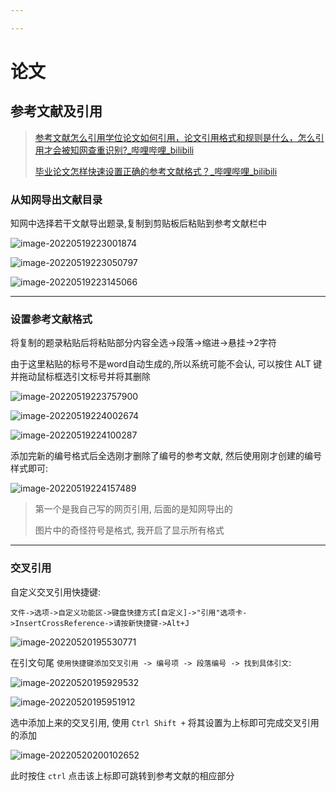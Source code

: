 ```yaml
---

---
```


# 论文

## 参考文献及引用

> [参考文献怎么引用学位论文如何引用，论文引用格式和规则是什么，怎么引用才会被知网查重识别?_哔哩哔哩_bilibili](https://www.bilibili.com/video/BV1dL4y1u7dz?spm_id_from=333.999.0.0)
>
> [毕业论文怎样快速设置正确的参考文献格式？_哔哩哔哩_bilibili](https://www.bilibili.com/video/BV1aq4y137mT?spm_id_from=333.337.search-card.all.click)

### 从知网导出文献目录

知网中选择若干文献导出题录,复制到剪贴板后粘贴到参考文献栏中

![image-20220519223001874](http://cdn.ayusummer233.top/img/202205192230018.png)

![image-20220519223050797](http://cdn.ayusummer233.top/img/202205192230057.png)

![image-20220519223145066](http://cdn.ayusummer233.top/img/202205192231338.png)

---

### 设置参考文献格式

将复制的题录粘贴后将粘贴部分内容全选->段落->缩进->悬挂->2字符

由于这里粘贴的标号不是word自动生成的,所以系统可能不会认, 可以按住 ALT 键并拖动鼠标框选引文标号并将其删除

![image-20220519223757900](http://cdn.ayusummer233.top/img/202205192237378.png)

![image-20220519224002674](http://cdn.ayusummer233.top/img/202205192240128.png)

![image-20220519224100287](http://cdn.ayusummer233.top/img/202205192241479.png)

添加完新的编号格式后全选刚才删除了编号的参考文献, 然后使用刚才创建的编号样式即可:

![image-20220519224157489](http://cdn.ayusummer233.top/img/202205192241804.png)

> 第一个是我自己写的网页引用, 后面的是知网导出的
>
> 图片中的奇怪符号是格式, 我开启了显示所有格式

---

### 交叉引用

自定义交叉引用快捷键:

`文件->选项->自定义功能区->键盘快捷方式[自定义]->"引用"选项卡->InsertCrossReference->请按新快捷键->Alt+J`

![image-20220520195530771](http://cdn.ayusummer233.top/img/202205201955851.png)

在引文句尾 `使用快捷键添加交叉引用 -> 编号项 -> 段落编号 -> 找到具体引文`:

![image-20220520195929532](http://cdn.ayusummer233.top/img/202205201959903.png)

![image-20220520195951912](http://cdn.ayusummer233.top/img/202205201959166.png)

选中添加上来的交叉引用, 使用 `Ctrl Shift +` 将其设置为上标即可完成交叉引用的添加

![image-20220520200102652](http://cdn.ayusummer233.top/img/202205202001960.png)

此时按住 `ctrl` 点击该上标即可跳转到参考文献的相应部分







